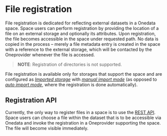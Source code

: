 # File registration
<!-- This file is referenced at least one time as "file-registration.md" TODO VFS-7452 -->

File registration is dedicated for reflecting external datasets in a Onedata space.
Space users can perform registration by providing the location of a file on an external
storage and optionally its attributes. Upon registration, the file becomes accessible
in the space under requested path. No data is copied in the process – merely a file 
metadata entry is created in the space with a reference to the external storage, 
which will be contacted by the Oneprovider whenever the file is accessed.

> **NOTE**: Registration of directories is not supported.
 
File registration is available only for storages that support the space and are configured
as [*Imported storage*](../admin-guide/oneprovider/configuration/storages.md#imported-storage)
with [*manual import mode*](../admin-guide/oneprovider/configuration/storage-import.md#manual-storage-import)
(as opposed to [*auto import mode*](../admin-guide/oneprovider/configuration/storage-import.md#auto-storage-import), where the registration is done automatically).

## Registration API
Currently, the only way to register files in a space is to use the 
[REST API](https://onedata.org/#/home/api/stable/oneprovider?anchor=tag/File-registration).
Space users can choose a file within the dataset that is to be accessible via Onedata and invoke 
the registration in a Oneprovider supporting the space. The file will become visible immediately.